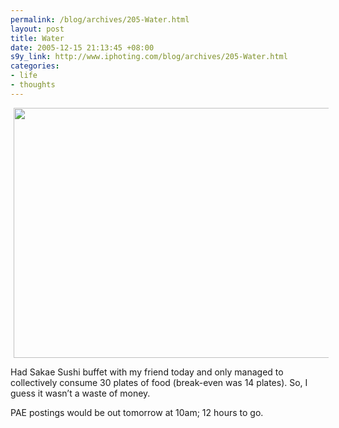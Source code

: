 ```yaml
--- 
permalink: /blog/archives/205-Water.html
layout: post
title: Water
date: 2005-12-15 21:13:45 +08:00
s9y_link: http://www.iphoting.com/blog/archives/205-Water.html
categories: 
- life
- thoughts
---
```

<p class="whiteline"><p><img width='600' height='400' border='0' hspace='5' src='http://static-s3.iphoting.com/blog/uploads/Life/Water.jpg' alt='' /></p>
</p><p class="whiteline"><p>Had Sakae Sushi buffet with my friend today and only managed to collectively consume 30 plates of food (break-even was 14 plates). So, I guess it wasn&#8217;t a waste of money.</p>
</p><p class="break"><p>PAE postings would be out tomorrow at 10am; 12 hours to go.</p></p>
